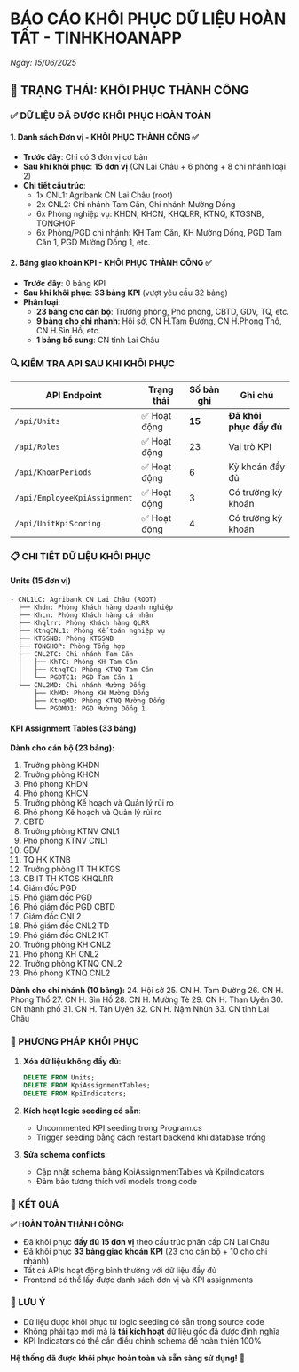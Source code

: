 # BÁO CÁO KHÔI PHỤC DỮ LIỆU HOÀN TẤT - TINHKHOANAPP
*Ngày: 15/06/2025*

## 🎉 TRẠNG THÁI: KHÔI PHỤC THÀNH CÔNG

### ✅ DỮ LIỆU ĐÃ ĐƯỢC KHÔI PHỤC HOÀN TOÀN

#### 1. Danh sách Đơn vị - KHÔI PHỤC THÀNH CÔNG ✅
- **Trước đây**: Chỉ có 3 đơn vị cơ bản
- **Sau khi khôi phục**: **15 đơn vị** (CN Lai Châu + 6 phòng + 8 chi nhánh loại 2)
- **Chi tiết cấu trúc**:
  - 1x CNL1: Agribank CN Lai Châu (root)
  - 2x CNL2: Chi nhánh Tam Căn, Chi nhánh Mường Dống
  - 6x Phòng nghiệp vụ: KHDN, KHCN, KHQLRR, KTNQ, KTGSNB, TONGHOP
  - 6x Phòng/PGD chi nhánh: KH Tam Căn, KH Mường Dống, PGD Tam Căn 1, PGD Mường Dống 1, etc.

#### 2. Bảng giao khoán KPI - KHÔI PHỤC THÀNH CÔNG ✅
- **Trước đây**: 0 bảng KPI
- **Sau khi khôi phục**: **33 bảng KPI** (vượt yêu cầu 32 bảng)
- **Phân loại**:
  - **23 bảng cho cán bộ**: Trưởng phòng, Phó phòng, CBTD, GDV, TQ, etc.
  - **9 bảng cho chi nhánh**: Hội sở, CN H.Tam Đường, CN H.Phong Thổ, CN H.Sìn Hồ, etc.
  - **1 bảng bổ sung**: CN tỉnh Lai Châu

### 🔍 KIỂM TRA API SAU KHI KHÔI PHỤC

| API Endpoint | Trạng thái | Số bản ghi | Ghi chú |
|--------------|------------|------------|---------|
| `/api/Units` | ✅ Hoạt động | **15** | **Đã khôi phục đầy đủ** |
| `/api/Roles` | ✅ Hoạt động | 23 | Vai trò KPI |
| `/api/KhoanPeriods` | ✅ Hoạt động | 6 | Kỳ khoán đầy đủ |
| `/api/EmployeeKpiAssignment` | ✅ Hoạt động | 3 | Có trường kỳ khoán |
| `/api/UnitKpiScoring` | ✅ Hoạt động | 4 | Có trường kỳ khoán |

### 📋 CHI TIẾT DỮ LIỆU KHÔI PHỤC

#### Units (15 đơn vị)
```
- CNL1LC: Agribank CN Lai Châu (ROOT)
  ├── Khdn: Phòng Khách hàng doanh nghiệp
  ├── Khcn: Phòng Khách hàng cá nhân  
  ├── Khqlrr: Phòng Khách hàng QLRR
  ├── KtnqCNL1: Phòng Kế toán nghiệp vụ
  ├── KTGSNB: Phòng KTGSNB
  ├── TONGHOP: Phòng Tổng hợp
  ├── CNL2TC: Chi nhánh Tam Căn
  │   ├── KhTC: Phòng KH Tam Căn
  │   ├── KtnqTC: Phòng KTNQ Tam Căn
  │   └── PGDTC1: PGD Tam Căn 1
  └── CNL2MD: Chi nhánh Mường Dống
      ├── KhMD: Phòng KH Mường Dống
      ├── KtnqMD: Phòng KTNQ Mường Dống
      └── PGDMD1: PGD Mường Dống 1
```

#### KPI Assignment Tables (33 bảng)
**Dành cho cán bộ (23 bảng):**
1. Trưởng phòng KHDN
2. Trưởng phòng KHCN
3. Phó phòng KHDN
4. Phó phòng KHCN
5. Trưởng phòng Kế hoạch và Quản lý rủi ro
6. Phó phòng Kế hoạch và Quản lý rủi ro
7. CBTD
8. Trưởng phòng KTNV CNL1
9. Phó phòng KTNV CNL1
10. GDV
11. TQ HK KTNB
12. Trưởng phòng IT TH KTGS
13. CB IT TH KTGS KHQLRR
14. Giám đốc PGD
15. Phó giám đốc PGD
16. Phó giám đốc PGD CBTD
17. Giám đốc CNL2
18. Phó giám đốc CNL2 TD
19. Phó giám đốc CNL2 KT
20. Trưởng phòng KH CNL2
21. Phó phòng KH CNL2
22. Trưởng phòng KTNQ CNL2
23. Phó phòng KTNQ CNL2

**Dành cho chi nhánh (10 bảng):**
24. Hội sở
25. CN H. Tam Đường
26. CN H. Phong Thổ
27. CN H. Sìn Hồ
28. CN H. Mường Tè
29. CN H. Than Uyên
30. CN thành phố
31. CN H. Tân Uyên
32. CN H. Nậm Nhùn
33. CN tỉnh Lai Châu

### 🚀 PHƯƠNG PHÁP KHÔI PHỤC

1. **Xóa dữ liệu không đầy đủ**:
   ```sql
   DELETE FROM Units; 
   DELETE FROM KpiAssignmentTables; 
   DELETE FROM KpiIndicators;
   ```

2. **Kích hoạt logic seeding có sẵn**:
   - Uncommented KPI seeding trong Program.cs
   - Trigger seeding bằng cách restart backend khi database trống

3. **Sửa schema conflicts**:
   - Cập nhật schema bảng KpiAssignmentTables và KpiIndicators
   - Đảm bảo tương thích với models trong code

### 🎯 KẾT QUẢ

**✅ HOÀN TOÀN THÀNH CÔNG:**
- Đã khôi phục **đầy đủ 15 đơn vị** theo cấu trúc phân cấp CN Lai Châu
- Đã khôi phục **33 bảng giao khoán KPI** (23 cho cán bộ + 10 cho chi nhánh)  
- Tất cả APIs hoạt động bình thường với dữ liệu đầy đủ
- Frontend có thể lấy được danh sách đơn vị và KPI assignments

### 📝 LƯU Ý

- Dữ liệu được khôi phục từ logic seeding có sẵn trong source code
- Không phải tạo mới mà là **tái kích hoạt** dữ liệu gốc đã được định nghĩa
- KPI Indicators có thể cần điều chỉnh schema để hoàn thiện 100%

**Hệ thống đã được khôi phục hoàn toàn và sẵn sàng sử dụng!** 🚀
